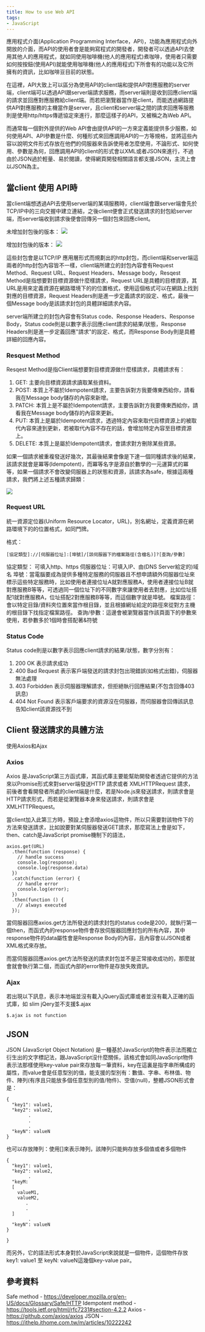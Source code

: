 ```yaml
---
title: How to use Web API
tags:
- JavaScript
---
```



應用程式介面(Application Programming Interface，API)，功能為應用程式向外開放的介面，而API的使用者會是能夠寫程式的開發者，開發者可以透過API去使用其他人的應用程式，就如同使用咖啡機(他人的應用程式)煮咖啡，使用者只需要如何按按鈕(使用API)就能使用咖啡機(他人的應用程式)下所會有的功能以及它所擁有的資訊，比如咖啡豆目前的狀態。

在這裡，API大致上可以區分為使用API的client端和提供API對應服務的server端，client端可以透過API跟server端請求服務，而server端則是收到回應client端的請求並回應對應服務給client端。而若把瀏覽器當作是client，而能透過網路提供API對應服務的主機當作是server，且client和server端之間的請求回應等服務則是使用http/https傳遞協定來進行，那麼這樣子的API，又被稱之為Web API。



而通常每一個對外提供的Web API會由提供API的一方來定義能提供多少服務，如何使用API、API參數是什麼、何種形式來回應調用API的一方等規格，並將這些內容以說明文件形式存放在他們的伺服器來告訴使用者怎麼使用，不論形式、如何使用、參數是為何，回應調用API的client的形式會以XML或者JSON來進行，不過由於JSON過於輕量、易於閱讀，使得網頁開發相關語言都支援JSON，主流上會以JSON為主。


## 當client 使用 API時
當client端想透過API去使用server端的某項服務時，client端會跟server端會先於TCP/IP中的三向交握中建立連結，之後client便會正式發送請求的封包給server端，而server端收到請求後便會回傳另一個封包來回應client。

未增加封包後的版本：
![](https://res.cloudinary.com/dqfxgtyoi/image/upload/v1631431354/blog/how2useAPI/client2server_rzjbgc.png)

增加封包後的版本：
![](https://res.cloudinary.com/dqfxgtyoi/image/upload/v1631433951/blog/how2useAPI/detail_client2server_k7juuv.png)


這些封包會是以TCP/IP 應用層形式而規劃出的http封包，而client端和server端這兩者的http封包內容皆不一樣，client端所建立的封包內容會有Request Method、Request URL、Request Headers、Message body，Resqest Method是指想要對目標資源做什麼樣請求，Request URL是具體的目標資源，其URL是用來定義資源在網路環境下的的位置格式，使用這個格式可以在網路上找到對應的目標資源，Request Headers則是進一步定義請求的設定、格式，最後一個Message body是該請求封包的具體詳細請求內容。


server端所建立的封包內容會有Status code、Response Headers、Response Body，Status code則是以數字表示回應client請求的結果/狀態，Response Headers則是進一步定義回應"請求"的設定、格式，而Response Body則是具體詳細的回應內容。


### Resquest Method
Resqest Method是指Client端想要對目標資源做什麼樣請求，具體請求有：
1. GET: 主要向目標資源請求讀取某些資料。
2. POST: 本質上不屬於Idempotent請求，主要告訴對方我要傳東西給你，請看我在Message body儲存的內容來新增。
3. PATCH:  本質上是不屬於Idempotent請求，主要告訴對方我要傳東西給你，請看我在Message body儲存的內容來更新。
4. PUT: 本質上是屬於Idempotent請求，透過特定內容來取代目標資源上的被取代內容來達到更新，若被取代內容不存在的話，會增加特定內容至目標資源上。
5. DELETE: 本質上是屬於Idempotent請求，會請求對方刪除某些資源。

如果一個請求被重複發送好幾次，其最後結果會像是下達一個同種請求後的結果，該請求就會是冪等(Idempotent)，而冪等名字是源自於數學的一元運算式的冪等，如果一個請求不會改變伺服器上的狀態和資源，該請求為safe，根據這兩種請求，我們將上述五種請求歸類：

![](https://res.cloudinary.com/dqfxgtyoi/image/upload/v1631438998/blog/how2useAPI/safeAndIdempotent_yonpjf.png)


### Request URL 
統一資源定位器(Uniform Resource Locator，URL)，別名網址，定義資源在網路環境下的的位置格式，如同門牌。

格式：
```
[協定類型]://[伺服器位址]:[埠號]/[該伺服器下的檔案路徑(含檔名)]?[查詢/參數]
```

協定類型： 可填入http、https
伺服器位址：可填入IP、由(DNS Server給定的)域名
埠號：當電腦要成為提供多種特定服務的伺服器且不想申請額外伺服器位址來標示這些特定服務時，比如使用者連接位址A就對應服務A，使用者連接位址B就對應服務B等等，可透過同一個位址下的不同數字來讓使用者去對應，比如位址搭配1就對應服務A，位址搭配2對應服務B等等，而這個數字就是埠號。
檔案路徑：會以特定目錄/資料夾位置來當作根目錄，並且根據網址給定的路徑來從對方主機的根目錄下找指定檔案路徑。
查詢/參數：這邊會被瀏覽器當作該頁面下的參數來使用，若參數多於1個時會搭配著&符號

### Status Code
Status code則是以數字表示回應client請求的結果/狀態，數字分別有：
1. 200 OK 表示請求成功
2. 400 Bad Request 表示客戶端發送的請求封包出現錯誤(如格式出錯)，伺服器無法處理
3. 403 Forbidden 表示伺服器理解請求，但拒絕執行回應結果(不包含回傳403訊息)
4. 404 Not Found 表示客戶端要求的資源沒在伺服器，而伺服器會回傳該訊息告知client該資源找不到




## Client 發送請求的具體方法
使用Axios和Ajax



### Axios
Axios 是JavaScript第三方函式庫，其函式庫主要能幫助開發者透過它提供的方法來以Promise形式來對server端發送HTTP 請求或者 XMLHTTPRequest 請求，前後者會看開發者所處的client端是什麼，若是Node.js來發送請求，則請求會是HTTP請求形式，而若是從瀏覽器本身來發送請求，則請求會是XMLHTTPRequest。


當client加入此第三方時，預設上會添增axios這物件，所以只需要對該物件下的方法來發送請求，比如說要對某伺服器發送GET請求，那麼寫法上會是如下，then、catch是JavaScript promise機制下的語法，

```
axios.get(URL)
  .then(function (response) {
    // handle success
    console.log(response);
    console.log(response.data)
  })
  .catch(function (error) {
    // handle error
    console.log(error);
  })
  .then(function () {
    // always executed
  });
```

當伺服器回應axios.get方法所發送的請求封包的status code是200，就執行第一個then，而函式內的response物件會存放伺服器回應封包的所有內容，其中response物件的data屬性會是Response Body的內容，且內容會以JSON或者XML格式來存放。

而當伺服器回應axios.get方法所發送的請求封包並不是正常接收成功的，那麼就會就會執行第二個，而函式內部的error物件是存放失敗資訊。

### Ajax


若出現以下訊息，表示本地端並沒有載入jQuery函式庫或者並沒有載入正確的函式庫，如 slim jQery並不支援$.ajax
```
$.ajax is not function
```

## JSON 
JSON (JavaScript Object Notation) 是一種基於JavaScript的物件表示法而獨立衍生出的文字標記法，跟JavaScript沒什麼關係，該格式會如同JavaScript物件表示法那樣使用key-value pair來存放每一筆資料，key在這裏是指字串所構成的屬性，而value會是任意型別的值，能支援的型別有：數值、字串、布林值、物件、陣列(有序且只能放多個任意型別的值/物件)、空值(null)，整體JSON形式會是：

```
{
  "key1": value1,
  "key2": value2,
        .
        .
        .
  "keyN": valueN
}
```

也可以存放陣列：使用[]來表示陣列，該陣列只能夠存放多個值或者多個物件

```
{
  "key1": value1,
  "key2": value2,
        .
  "keyM: 
  [
    valueM1,
    valueM2,
       .
       .
  ]
        .
  "keyN": valueN
}

}

```

而另外，它的語法形式本身對於JavaScript來說就是一個物件，這個物件存放key1: value1 至 keyN: valueN這幾個key-value pair。

## 參考資料
Safe method - https://developer.mozilla.org/en-US/docs/Glossary/Safe/HTTP
Idempotent method - https://tools.ietf.org/html/rfc7231#section-4.2.2
Axios - https://github.com/axios/axios
JSON - https://ithelp.ithome.com.tw/m/articles/10222242